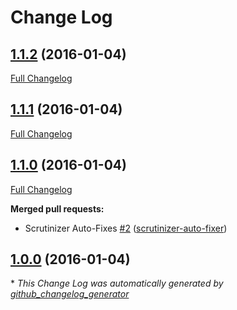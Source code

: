 # Change Log

## [1.1.2](https://github.com/gordonbanderson/template-override/tree/1.1.2) (2016-01-04)
[Full Changelog](https://github.com/gordonbanderson/template-override/compare/1.1.1...1.1.2)

## [1.1.1](https://github.com/gordonbanderson/template-override/tree/1.1.1) (2016-01-04)
[Full Changelog](https://github.com/gordonbanderson/template-override/compare/1.1.0...1.1.1)

## [1.1.0](https://github.com/gordonbanderson/template-override/tree/1.1.0) (2016-01-04)
[Full Changelog](https://github.com/gordonbanderson/template-override/compare/1.0.0...1.1.0)

**Merged pull requests:**

- Scrutinizer Auto-Fixes [\#2](https://github.com/gordonbanderson/template-override/pull/2) ([scrutinizer-auto-fixer](https://github.com/scrutinizer-auto-fixer))

## [1.0.0](https://github.com/gordonbanderson/template-override/tree/1.0.0) (2016-01-04)


\* *This Change Log was automatically generated by [github_changelog_generator](https://github.com/skywinder/Github-Changelog-Generator)*
